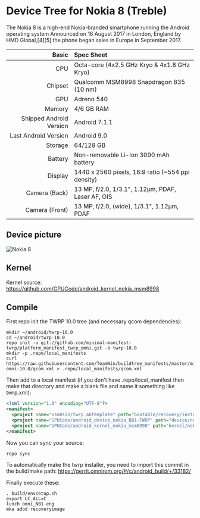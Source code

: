 # Device Tree for Nokia 8 (Treble)

The Nokia 8 is a high-end Nokia-branded smartphone running the Android operating system
Announced on 16 August 2017 in London, England by HMD Global,[4][5] the phone began sales in Europe in September 2017.

| Basic                   | Spec Sheet                                                                                                                     |
| -----------------------:|:------------------------------------------------------------------------------------------------------------------------------ |
| CPU                     | Octa-core (4x2.5 GHz Kryo & 4x1.8 GHz Kryo)                                                                           |
| Chipset                 | Qualcomm MSM8998 Snapdragon 835 (10 nm)                                                                                                 |
| GPU                     | Adreno 540                                                                                                                     |
| Memory                  | 4/6 GB RAM                                                                                                                     |
| Shipped Android Version | Android 7.1.1                                                                                                                            |
| Last Android Version    | Android 9.0                                                                                                                            |
| Storage                 | 64/128 GB                                                                                                                          |
| Battery                 | Non-removable Li-Ion 3090 mAh battery                                                                                           |
| Display                 | 1440 x 2560 pixels, 16:9 ratio (~554 ppi density)                                                                              |
| Camera (Back)           | 13 MP, f/2.0, 1/3.1", 1.12µm, PDAF, Laser AF, OIS                                                                              |
| Camera (Front)          | 13 MP, f/2.0, (wide), 1/3.1", 1.12µm, PDAF                                                                                                    |

## Device picture

![Nokia 8](https://static.wikia.nocookie.net/hmd_nokia/images/f/f1/Nb1.png/revision/latest?cb=20200529024823)

## Kernel

Kernel source:
https://github.com/GPUCode/android_kernel_nokia_msm8998

## Compile

First repo init the TWRP 10.0 tree (and necessary qcom dependencies):

```
mkdir ~/android/twrp-10.0
cd ~/android/twrp-10.0
repo init -u git://github.com/minimal-manifest-twrp/platform_manifest_twrp_omni.git -b twrp-10.0
mkdir -p .repo/local_manifests
curl https://raw.githubusercontent.com/TeamWin/buildtree_manifests/master/min-omni-10.0/qcom.xml > .repo/local_manifests/qcom.xml
```

Then add to a local manifest (if you don't have .repo/local_manifest then make that directory and make a blank file and name it something like twrp.xml):

```xml
<?xml version="1.0" encoding="UTF-8"?>
<manifest>
  <project name="osm0sis/twrp_abtemplate" path="bootable/recovery/installer" remote="github" revision="master"/>
  <project name="GPUCode/android_device_nokia_NB1-TWRP" path="device/nokia/NB1" remote="github" revision="android-10"/>
  <project name="GPUCode/android_kernel_nokia_msm8998" path="kernel/nokia/msm8998" remote="github" revision="lineage-18.1"/>
</manifest>
```

Now you can sync your source:

```
repo sync
```

To automatically make the twrp installer, you need to import this commit in the build/make path: https://gerrit.omnirom.org/#/c/android_build/+/33182/

Finally execute these:

```
. build/envsetup.sh
export LC_ALL=C
lunch omni_NB1-eng
mka adbd recoveryimage
```